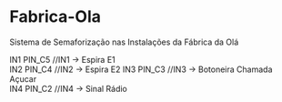 # Fabrica-Ola
Sistema de Semaforização nas Instalações da Fábrica da Olá

 IN1    PIN_C5      //IN1 -> Espira E1   
 IN2    PIN_C4      //IN2 -> Espira E2 
 IN3    PIN_C3      //IN3 -> Botoneira Chamada Açucar    
 IN4    PIN_C2      //IN4 -> Sinal Rádio
 
 
